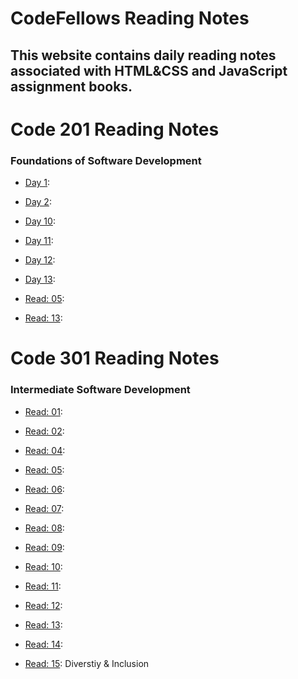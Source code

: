 #  CodeFellows Reading Notes 
## This website contains daily reading notes associated with HTML&CSS and JavaScript assignment books. 

# Code 201 Reading Notes 
### Foundations of Software Development

- [Day 1](Class-01.md):

- [Day 2](Class-02.md):

- [Day 10](Class-10.md):

- [Day 11](Class-11.md):

- [Day 12](Class-12.md):

- [Day 13](Class-14b.md):

- [Read: 05](Read-05.md): 

- [Read: 13](Class-13.md):

# Code 301  Reading Notes
### Intermediate Software Development

- [Read: 01](Read-01.md):

- [Read: 02](Mustache-&-FlexBox.md):

- [Read: 04](Responsive-Web-Design.md):

- [Read: 05](Heroku.md):

- [Read: 06](Node.js.md):

- [Read: 07](APIs-continued.md):

- [Read: 08](SQL.md):

- [Read: 09](Refactoring.md):

- [Read: 10](The_Call_Stack.md):

- [Read: 11](EJS.md):

- [Read: 12](Components.md):

- [Read: 13](update-delete.md):

- [Read: 14](DB-Normalization.md):

- [Read: 15](Diversity-Inclusion.md): Diverstiy & Inclusion

